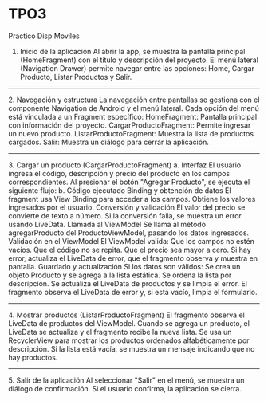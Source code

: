 # TPO3
Practico Disp Moviles

1. Inicio de la aplicación
Al abrir la app, se muestra la pantalla principal (HomeFragment) con el título y descripción del proyecto.
El menú lateral (Navigation Drawer) permite navegar entre las opciones: Home, Cargar Producto, Listar Productos y Salir.
<hr></hr>
2. Navegación y estructura
La navegación entre pantallas se gestiona con el componente Navigation de Android y el menú lateral.
Cada opción del menú está vinculada a un Fragment específico:
HomeFragment: Pantalla principal con información del proyecto.
CargarProductoFragment: Permite ingresar un nuevo producto.
ListarProductoFragment: Muestra la lista de productos cargados.
Salir: Muestra un diálogo para cerrar la aplicación.
<hr></hr>
3. Cargar un producto (CargarProductoFragment)
a. Interfaz
El usuario ingresa el código, descripción y precio del producto en los campos correspondientes.
Al presionar el botón "Agregar Producto", se ejecuta el siguiente flujo:
b. Código ejecutado
Binding y obtención de datos
El fragment usa View Binding para acceder a los campos. Obtiene los valores ingresados por el usuario.
Conversión y validación
El valor del precio se convierte de texto a número. Si la conversión falla, se muestra un error usando LiveData.
Llamada al ViewModel
Se llama al método agregarProducto del ProductoViewModel, pasando los datos ingresados.
Validación en el ViewModel
El ViewModel valida:
Que los campos no estén vacíos.
Que el código no se repita.
Que el precio sea mayor a cero. Si hay error, actualiza el LiveData de error, que el fragmento observa y muestra en pantalla.
Guardado y actualización
Si los datos son válidos:
Se crea un objeto Producto y se agrega a la lista estática.
Se ordena la lista por descripción.
Se actualiza el LiveData de productos y se limpia el error.
El fragmento observa el LiveData de error y, si está vacío, limpia el formulario.
<hr></hr>
4. Mostrar productos (ListarProductoFragment)
El fragmento observa el LiveData de productos del ViewModel.
Cuando se agrega un producto, el LiveData se actualiza y el fragmento recibe la nueva lista.
Se usa un RecyclerView para mostrar los productos ordenados alfabéticamente por descripción.
Si la lista está vacía, se muestra un mensaje indicando que no hay productos.
<hr></hr>
5. Salir de la aplicación
Al seleccionar "Salir" en el menú, se muestra un diálogo de confirmación.
Si el usuario confirma, la aplicación se cierra.

